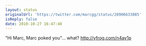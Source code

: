 ```yaml
---
layout: status
originalUrl: 'https://twitter.com/marcgg/status/28906633885'
isReply: false
date: 2010-10-27 16:47:48
---
```


"Hi Marc, Marc poked you"... what?  http://yfrog.com/n4ay1p
